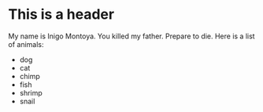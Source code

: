# This is a header

My name is Inigo Montoya. You killed my father. Prepare to die. Here is a list of animals:

- dog
- cat
- chimp
- fish
- shrimp
- snail
